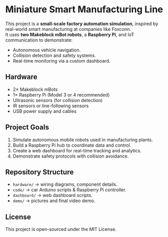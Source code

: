 # Miniature Smart Manufacturing Line

This project is a **small-scale factory automation simulation**, inspired by real-world smart manufacturing at companies like Foxconn.  
It uses **two Makeblock mBot robots**, a **Raspberry Pi**, and IoT communication to demonstrate:
- Autonomous vehicle navigation.
- Collision detection and safety systems.
- Real-time monitoring via a custom dashboard.

## Hardware
- 2× Makeblock mBots
- 1× Raspberry Pi (Model 3 or 4 recommended)
- Ultrasonic sensors (for collision detection)
- IR sensors or line-following sensors
- USB power supply and cables

## Project Goals
1. Simulate autonomous mobile robots used in manufacturing plants.
2. Build a Raspberry Pi hub to coordinate data and control.
3. Create a web dashboard for real-time tracking and analytics.
4. Demonstrate safety protocols with collision avoidance.

## Repository Structure
- `hardware/` → wiring diagrams, component details.
- `code/` → car Arduino scripts & Raspberry Pi controller.
- `dashboard/` → web dashboard scripts.
- `demo/` → pictures and final video demo.

## License
This project is open-sourced under the MIT License.

